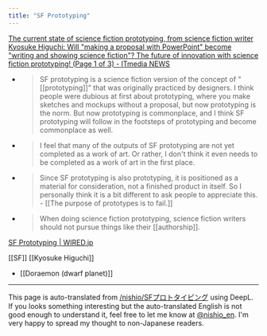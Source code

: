 ```yaml
---
title: "SF Prototyping"
---
```


[The current state of science fiction prototyping, from science fiction writer Kyosuke Higuchi: Will "making a proposal with PowerPoint" become "writing and showing science fiction"? The future of innovation with science fiction prototyping! (Page 1 of 3) - ITmedia NEWS](https://www.itmedia.co.jp/news/articles/2206/17/news035.html)
- > SF prototyping is a science fiction version of the concept of "[[prototyping]]" that was originally practiced by designers. I think people were dubious at first about prototyping, where you make sketches and mockups without a proposal, but now prototyping is the norm. But now prototyping is commonplace, and I think SF prototyping will follow in the footsteps of prototyping and become commonplace as well.
- > I feel that many of the outputs of SF prototyping are not yet completed as a work of art. Or rather, I don't think it even needs to be completed as a work of art in the first place.
- > Since SF prototyping is also prototyping, it is positioned as a material for consideration, not a finished product in itself. So I personally think it is a bit different to ask people to appreciate this.
        - [[The purpose of prototypes is to fail.]]
- > When doing science fiction prototyping, science fiction writers should not pursue things like their [[authorship]].

[SF Prototyping | WIRED.jp](https://wired.jp/tag/sf-prototyping/)

[[SF]]
[[Kyosuke Higuchi]]

- [[Doraemon (dwarf planet)]]

---
This page is auto-translated from [/nishio/SFプロトタイピング](https://scrapbox.io/nishio/SFプロトタイピング) using DeepL. If you looks something interesting but the auto-translated English is not good enough to understand it, feel free to let me know at [@nishio_en](https://twitter.com/nishio_en). I'm very happy to spread my thought to non-Japanese readers.